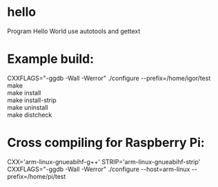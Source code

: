 hello
=====

Program Hello World use autotools and gettext

Example build:
==============

CXXFLAGS="-ggdb -Wall -Werror" ./configure --prefix=/home/igor/test<br>
make<br>
make install<br> 
make install-strip<br>
make uninstall<br>
make distcheck

Cross compiling for Raspberry Pi:
=================================

CXX='arm-linux-gnueabihf-g++' STRIP='arm-linux-gnueabihf-strip' CXXFLAGS="-ggdb -Wall -Werror" ./configure --host=arm-linux --prefix=/home/pi/test


